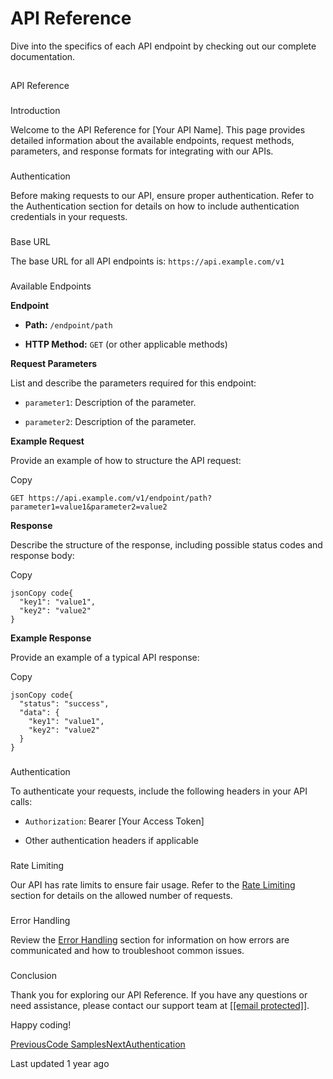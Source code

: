 # API Reference

Dive into the specifics of each API endpoint by checking out our complete documentation.

## 

[](#api-reference)

API Reference

### 

[](#introduction)

Introduction

Welcome to the API Reference for \[Your API Name\]. This page provides detailed information about the available endpoints, request methods, parameters, and response formats for integrating with our APIs.

### 

[](#authentication)

Authentication

Before making requests to our API, ensure proper authentication. Refer to the Authentication section for details on how to include authentication credentials in your requests.

### 

[](#base-url)

Base URL

The base URL for all API endpoints is: `https://api.example.com/v1`

### 

[](#available-endpoints)

Available Endpoints

**Endpoint**

*   **Path:** `/endpoint/path`
    
*   **HTTP Method:** `GET` (or other applicable methods)
    

**Request Parameters**

List and describe the parameters required for this endpoint:

*   `parameter1`: Description of the parameter.
    
*   `parameter2`: Description of the parameter.
    

**Example Request**

Provide an example of how to structure the API request:

Copy

```
GET https://api.example.com/v1/endpoint/path?parameter1=value1&parameter2=value2
```

**Response**

Describe the structure of the response, including possible status codes and response body:

Copy

```
jsonCopy code{
  "key1": "value1",
  "key2": "value2"
}
```

**Example Response**

Provide an example of a typical API response:

Copy

```
jsonCopy code{
  "status": "success",
  "data": {
    "key1": "value1",
    "key2": "value2"
  }
}
```

### 

[](#authentication-1)

Authentication

To authenticate your requests, include the following headers in your API calls:

*   `Authorization`: Bearer \[Your Access Token\]
    
*   Other authentication headers if applicable
    

### 

[](#rate-limiting)

Rate Limiting

Our API has rate limits to ensure fair usage. Refer to the [Rate Limiting](https://chat.openai.com/#rate-limiting) section for details on the allowed number of requests.

### 

[](#error-handling)

Error Handling

Review the [Error Handling](https://chat.openai.com/#error-handling) section for information on how errors are communicated and how to troubleshoot common issues.

### 

[](#conclusion)

Conclusion

Thank you for exploring our API Reference. If you have any questions or need assistance, please contact our support team at \[[\[email protected\]](/cdn-cgi/l/email-protection)\].

Happy coding!

[PreviousCode Samples](/xpress-wallet-api/code-samples)[NextAuthentication](/reference/api-reference/authentication)

Last updated 1 year ago